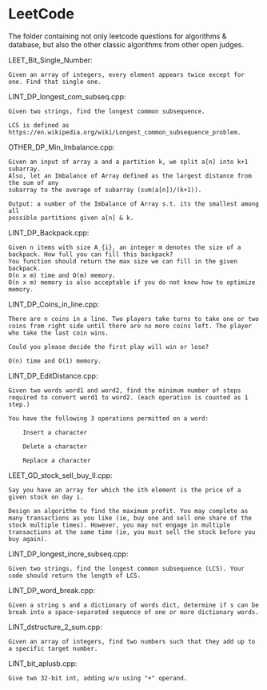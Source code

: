 # LeetCode
The folder containing not only leetcode questions for algorithms & database, but also the other classic algorithms from other open judges.


LEET_Bit_Single_Number:

	Given an array of integers, every element appears twice except for one. Find that single one.


LINT_DP_longest_com_subseq.cpp:
    
    Given two strings, find the longest common subsequence.

    LCS is defined as https://en.wikipedia.org/wiki/Longest_common_subsequence_problem.


OTHER_DP_Min_Imbalance.cpp:

    Given an input of array a and a partition k, we split a[n] into k+1 subarray. 
    Also, let an Imbalance of Array defined as the largest distance from the sum of any
    subarray to the average of subarray (sum(a[n])/(k+1)).

    Output: a number of the Imbalance of Array s.t. its the smallest among all
    possible partitions given a[n] & k.


LINT_DP_Backpack.cpp:

    Given n items with size A_{i}, an integer m denotes the size of a backpack. How full you can fill this backpack? 
    You function should return the max size we can fill in the given backpack. 
    O(n x m) time and O(m) memory. 
    O(n x m) memory is also acceptable if you do not know how to optimize memory.


LINT_DP_Coins_in_line.cpp:

    There are n coins in a line. Two players take turns to take one or two coins from right side until there are no more coins left. The player who take the last coin wins.

    Could you please decide the first play will win or lose?

    O(n) time and O(1) memory.  

LINT_DP_EditDistance.cpp:

    Given two words word1 and word2, find the minimum number of steps required to convert word1 to word2. (each operation is counted as 1 step.)

    You have the following 3 operations permitted on a word:

        Insert a character

        Delete a character

        Replace a character


LEET_GD_stock_sell_buy_II.cpp:

	Say you have an array for which the ith element is the price of a given stock on day i.

	Design an algorithm to find the maximum profit. You may complete as many transactions as you like (ie, buy one and sell one share of the stock multiple times). However, you may not engage in multiple transactions at the same time (ie, you must sell the stock before you buy again).
	
LINT_DP_longest_incre_subseq.cpp:
	
	Given two strings, find the longest common subsequence (LCS). Your code should return the length of LCS.
	
LINT_DP_word_break.cpp:

	Given a string s and a dictionary of words dict, determine if s can be break into a space-separated sequence of one or more dictionary words.
	
LINT_dstructure_2_sum.cpp:

	Given an array of integers, find two numbers such that they add up to a specific target number.

LINT_bit_aplusb.cpp:

	Give two 32-bit int, adding w/o using "+" operand.

